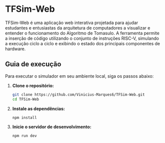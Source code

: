 # TFSim-Web

TFSim-Web é uma aplicação web interativa projetada para ajudar estudantes e entusiastas da arquitetura de computadores a visualizar e entender o funcionamento do Algoritmo de Tomasulo.
A ferramenta permite a inserção de código utilizando o conjunto de instruções RISC-V, simulando a execução ciclo a ciclo e exibindo o estado dos principais componentes de hardware.

## Guia de execução

Para executar o simulador em seu ambiente local, siga os passos abaixo:

1.  **Clone o repositório:**
    ```bash
    git clone https://github.com/Vinicius-Marques6/TFSim-Web.git
    cd TFSim-Web
    ```

2.  **Instale as dependências:**
    ```bash
    npm install
    ```

3.  **Inicie o servidor de desenvolvimento:**
    ```bash
    npm run dev
    ```
